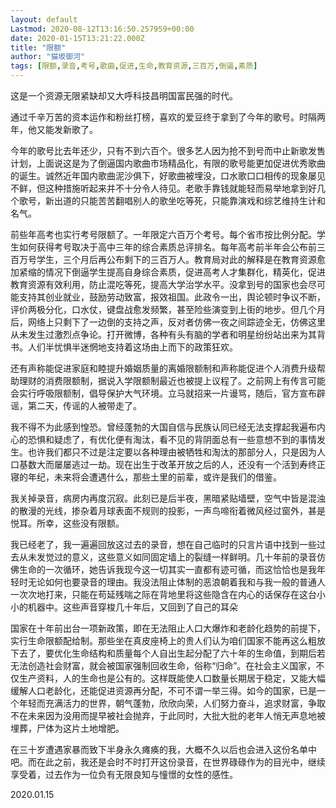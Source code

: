 ```yaml
---
layout: default
Lastmod: 2020-08-12T13:16:50.257959+00:00
date: 2020-01-15T13:21:22.000Z
title: "限额"
author: "猫坂御河"
tags: [限额,录音,考号,歌曲,促进,生命,教育资源,三百万,倒逼,素质]
---
```


这是一个资源无限紧缺却又大呼科技昌明国富民强的时代。

通过千辛万苦的资本运作和粉丝打榜，喜欢的爱豆终于拿到了今年的歌号。时隔两年，他又能发新歌了。

今年的歌号比去年还少，只有不到六百个。很多艺人因为抢不到号而中止新歌发售计划，上面说这是为了倒逼国内歌曲市场精品化，有限的歌号能更加促进优秀歌曲的诞生。诚然近年国内歌曲泥沙俱下，好歌曲被埋没，口水歌口口相传的现象屡见不鲜，但这种措施听起来并不十分令人待见。老歌手靠钱就能轻而易举地拿到好几个歌号，新出道的只能苦苦翻唱别人的歌坐吃等死，只能靠演戏和综艺维持生计和名气。

前些年高考也实行考号限额了。一年限定六百万个考号。每个省市按比例分配。学生如何获得考号取决于高中三年的综合素质总评排名。每年高考前半年会公布前三百万号学生，三个月后再公布剩下的三百万人。教育局对此的解释是在教育资源愈加紧缩的情况下倒逼学生提高自身综合素质，促进高考人才集群化，精英化，促进教育资源有效利用，防止混吃等死，提高大学治学水平。没拿到号的国家也会尽可能支持其创业就业，鼓励劳动致富，报效祖国。此政令一出，舆论顿时争议不断，评价两极分化，口水仗，键盘战愈发频繁，甚至险些演变到上街的地步。但几个月后，网络上只剩下了一边倒的支持之声，反对者仿佛一夜之间踪迹全无，仿佛这里从未发生过激烈点争论。打开微博，各种有头有脑的学者和明星纷纷站出来为其背书。人们半忧惧半迷惘地支持着这场由上而下的政策狂欢。

还有声称能促进家庭和睦提升婚姻质量的离婚限额制和声称能促进个人消费升级帮助理财的消费限额制，据说入学限额制最近也被提上议程了。之前网上有传言可能会实行呼吸限额制，倡导保护大气环境。立马就招来一片谩骂，随后，官方宣布辟谣，第二天，传谣的人被带走了。

我不得不为此感到惶恐。曾经蓬勃的大国自信与民族认同已经无法支撑起我遍布内心的恐惧和疑虑了，有优化便有淘汰，看不见的背阴面总有一些意想不到的事情发生。也许我们都只不过是注定要以各种理由被牺牲和淘汰的那部分人，只是因为人口基数大而屡屡逃过一劫。现在出生于改革开放之后的人，还没有一个活到寿终正寝的年纪，未来将会遭遇什么，那些土里的前辈，或许是我们的借鉴。

我关掉录音，病房内再度沉寂。此刻已是后半夜，黑暗紧贴墙壁，空气中皆是混浊的散漫的光线，掺杂着月球表面不规则的投影，一声鸟啼衔着微风经过窗外，甚是悦耳。所幸，这些没有限额。

我已经老了，我一遍遍回放这过去的录音，想在自己临时的只言片语中找到一些过去从未发觉过的意义，这些意义如同固定墙上的裂缝一样鲜明。几十年前的录音仿佛生命的一次循环，她告诉我现今这一切其实一直都有迹可循，而这恰恰也是我年轻时无论如何也要录音的理由。我没法阻止体制的恶浪朝着我和与我一般的普通人一次次地打来，只能在苟延残喘之际在背地里将这些隐含在内心的话保存在这台小小的机器中。这些声音穿梭几十年后，又回到了自己的耳朵

国家在十年前出台一项新政策，即在无法阻止人口大爆炸和老龄化趋势的前提下，实行生命限额配给制。那些坐在真皮座椅上的贵人们认为咱们国家不能再这么粗放下去了，要优化生命结构和质量每个人自出生起分配了六十年的生命值，到期后若无法创造社会财富，就会被国家强制回收生命，俗称“归命”。在社会主义国家，不仅生产资料，人的生命也是公有的。这样既能使人口数量长期居于稳定，又能大幅缓解人口老龄化，还能促进资源再分配，不可不谓一举三得。如今的国家，已是一个年轻而充满活力的世界，朝气蓬勃，欣欣向荣，人们努力奋斗，追求财富，争取不在未来因为没用而提早被社会抛弃，于此同时，大批大批的老年人悄无声息地被埋葬，尸体为这片土地增肥。

在三十岁遭遇家暴而致下半身永久瘫痪的我，大概不久以后也会进入这份名单中吧。而在此之前，我还是会时不时打开这份录音，在世界碌碌作为的目光中，继续享受着，过去作为一位负有无限良知与憧憬的女性的感性。

2020.01.15

